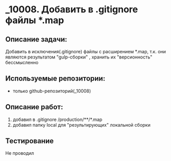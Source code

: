 # _10008. Добавить в .gitignore файлы *.map

## Описание задачи:
Добавить в исключения(.gitignore) файлы с расширением *.map, т.к. они являются результатом "gulp-сборки" , хранить их "версионность" бессмысленно


## Используемые репозитории:
 - только github-репозиторий(_10008)


## Описание работ:

1. добавил в .gitignore /production/**/*.map
2. добавил папку local для "результирующих" локальной сборки



## Тестирование
Не проводил